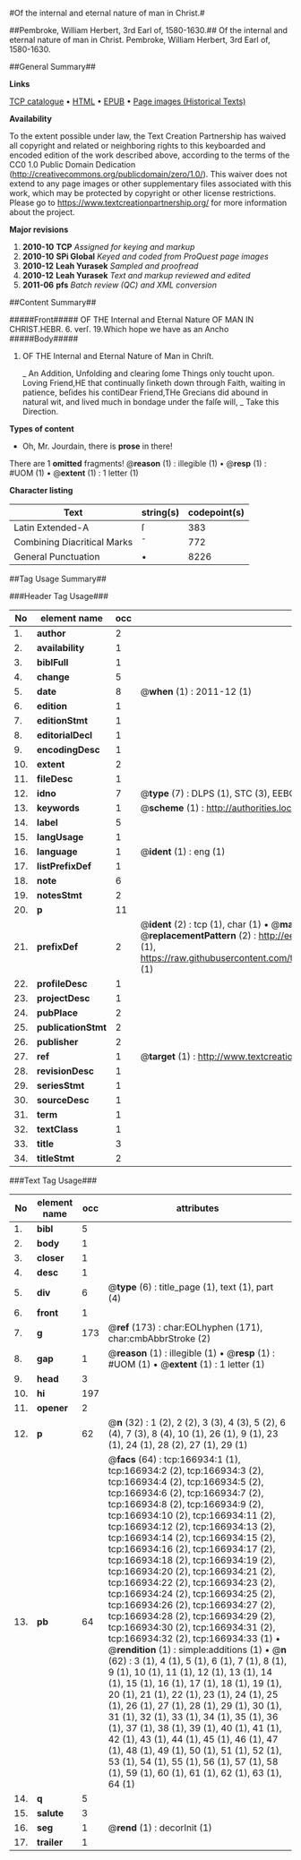 #Of the internal and eternal nature of man in Christ.#

##Pembroke, William Herbert, 3rd Earl of, 1580-1630.##
Of the internal and eternal nature of man in Christ.
Pembroke, William Herbert, 3rd Earl of, 1580-1630.

##General Summary##

**Links**

[TCP catalogue](http://www.ota.ox.ac.uk/tcp/)  • 
[HTML](http://tei.it.ox.ac.uk/tcp/Texts-HTML/free/A90/A90376.html)  • 
[EPUB](http://tei.it.ox.ac.uk/tcp/Texts-EPUB/free/A90/A90376.epub) • 
[Page images (Historical Texts)](https://historicaltexts.jisc.ac.uk/eebo-99866092e)

**Availability**

To the extent possible under law, the Text Creation Partnership has waived all copyright and related or neighboring rights to this keyboarded and encoded edition of the work described above, according to the terms of the CC0 1.0 Public Domain Dedication (http://creativecommons.org/publicdomain/zero/1.0/). This waiver does not extend to any page images or other supplementary files associated with this work, which may be protected by copyright or other license restrictions. Please go to https://www.textcreationpartnership.org/ for more information about the project.

**Major revisions**

1. __2010-10__ __TCP__ *Assigned for keying and markup*
1. __2010-10__ __SPi Global__ *Keyed and coded from ProQuest page images*
1. __2010-12__ __Leah Yurasek__ *Sampled and proofread*
1. __2010-12__ __Leah Yurasek__ *Text and markup reviewed and edited*
1. __2011-06__ __pfs__ *Batch review (QC) and XML conversion*

##Content Summary##

#####Front#####
OF THE Internal and Eternal Nature OF MAN IN CHRIST.HEBR. 6. verſ. 19.Which hope we have as an Ancho
#####Body#####

1. OF THE Internal and Eternal Nature of Man in Chriſt.

    _ An Addition, Unfolding and clearing ſome Things only toucht upon.
Loving Friend,HE that continually ſinketh down through Faith, waiting in patience, beſides his contiDear Friend,THe Grecians did abound in natural wit, and lived much in bondage under the falſe will, 
    _ Take this Direction.

**Types of content**

  * Oh, Mr. Jourdain, there is **prose** in there!

There are 1 **omitted** fragments! 
 @__reason__ (1) : illegible (1)  •  @__resp__ (1) : #UOM (1)  •  @__extent__ (1) : 1 letter (1)

**Character listing**


|Text|string(s)|codepoint(s)|
|---|---|---|
|Latin Extended-A|ſ|383|
|Combining             Diacritical Marks|̄|772|
|General Punctuation|•|8226|

##Tag Usage Summary##

###Header Tag Usage###

|No|element name|occ|attributes|
|---|---|---|---|
|1.|__author__|2||
|2.|__availability__|1||
|3.|__biblFull__|1||
|4.|__change__|5||
|5.|__date__|8| @__when__ (1) : 2011-12 (1)|
|6.|__edition__|1||
|7.|__editionStmt__|1||
|8.|__editorialDecl__|1||
|9.|__encodingDesc__|1||
|10.|__extent__|2||
|11.|__fileDesc__|1||
|12.|__idno__|7| @__type__ (7) : DLPS (1), STC (3), EEBO-CITATION (1), PROQUEST (1), VID (1)|
|13.|__keywords__|1| @__scheme__ (1) : http://authorities.loc.gov/ (1)|
|14.|__label__|5||
|15.|__langUsage__|1||
|16.|__language__|1| @__ident__ (1) : eng (1)|
|17.|__listPrefixDef__|1||
|18.|__note__|6||
|19.|__notesStmt__|2||
|20.|__p__|11||
|21.|__prefixDef__|2| @__ident__ (2) : tcp (1), char (1)  •  @__matchPattern__ (2) : ([0-9\-]+):([0-9IVX]+) (1), (.+) (1)  •  @__replacementPattern__ (2) : http://eebo.chadwyck.com/downloadtiff?vid=$1&page=$2 (1), https://raw.githubusercontent.com/textcreationpartnership/Texts/master/tcpchars.xml#$1 (1)|
|22.|__profileDesc__|1||
|23.|__projectDesc__|1||
|24.|__pubPlace__|2||
|25.|__publicationStmt__|2||
|26.|__publisher__|2||
|27.|__ref__|1| @__target__ (1) : http://www.textcreationpartnership.org/docs/. (1)|
|28.|__revisionDesc__|1||
|29.|__seriesStmt__|1||
|30.|__sourceDesc__|1||
|31.|__term__|1||
|32.|__textClass__|1||
|33.|__title__|3||
|34.|__titleStmt__|2||


###Text Tag Usage###

|No|element name|occ|attributes|
|---|---|---|---|
|1.|__bibl__|5||
|2.|__body__|1||
|3.|__closer__|1||
|4.|__desc__|1||
|5.|__div__|6| @__type__ (6) : title_page (1), text (1), part (4)|
|6.|__front__|1||
|7.|__g__|173| @__ref__ (173) : char:EOLhyphen (171), char:cmbAbbrStroke (2)|
|8.|__gap__|1| @__reason__ (1) : illegible (1)  •  @__resp__ (1) : #UOM (1)  •  @__extent__ (1) : 1 letter (1)|
|9.|__head__|3||
|10.|__hi__|197||
|11.|__opener__|2||
|12.|__p__|62| @__n__ (32) : 1 (2), 2 (2), 3 (3), 4 (3), 5 (2), 6 (4), 7 (3), 8 (4), 10 (1), 26 (1), 9 (1), 23 (1), 24 (1), 28 (2), 27 (1), 29 (1)|
|13.|__pb__|64| @__facs__ (64) : tcp:166934:1 (1), tcp:166934:2 (2), tcp:166934:3 (2), tcp:166934:4 (2), tcp:166934:5 (2), tcp:166934:6 (2), tcp:166934:7 (2), tcp:166934:8 (2), tcp:166934:9 (2), tcp:166934:10 (2), tcp:166934:11 (2), tcp:166934:12 (2), tcp:166934:13 (2), tcp:166934:14 (2), tcp:166934:15 (2), tcp:166934:16 (2), tcp:166934:17 (2), tcp:166934:18 (2), tcp:166934:19 (2), tcp:166934:20 (2), tcp:166934:21 (2), tcp:166934:22 (2), tcp:166934:23 (2), tcp:166934:24 (2), tcp:166934:25 (2), tcp:166934:26 (2), tcp:166934:27 (2), tcp:166934:28 (2), tcp:166934:29 (2), tcp:166934:30 (2), tcp:166934:31 (2), tcp:166934:32 (2), tcp:166934:33 (1)  •  @__rendition__ (1) : simple:additions (1)  •  @__n__ (62) : 3 (1), 4 (1), 5 (1), 6 (1), 7 (1), 8 (1), 9 (1), 10 (1), 11 (1), 12 (1), 13 (1), 14 (1), 15 (1), 16 (1), 17 (1), 18 (1), 19 (1), 20 (1), 21 (1), 22 (1), 23 (1), 24 (1), 25 (1), 26 (1), 27 (1), 28 (1), 29 (1), 30 (1), 31 (1), 32 (1), 33 (1), 34 (1), 35 (1), 36 (1), 37 (1), 38 (1), 39 (1), 40 (1), 41 (1), 42 (1), 43 (1), 44 (1), 45 (1), 46 (1), 47 (1), 48 (1), 49 (1), 50 (1), 51 (1), 52 (1), 53 (1), 54 (1), 55 (1), 56 (1), 57 (1), 58 (1), 59 (1), 60 (1), 61 (1), 62 (1), 63 (1), 64 (1)|
|14.|__q__|5||
|15.|__salute__|3||
|16.|__seg__|1| @__rend__ (1) : decorInit (1)|
|17.|__trailer__|1||
